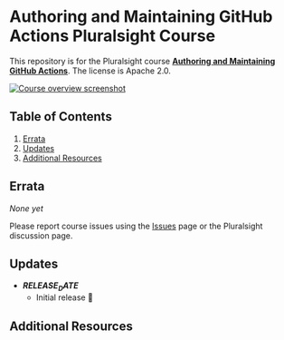 # Authoring and Maintaining GitHub Actions Pluralsight Course

This repository is for the Pluralsight course **[Authoring and Maintaining GitHub Actions]($COURSE_LINK$)**. The license is Apache 2.0.

[![Course overview screenshot]($COURSE_HERO_IMAGE$)]($COURSE_LINK$)


## Table of Contents

1. [Errata](#errata)
1. [Updates](#updates)
1. [Additional Resources](#additional-resources)

## Errata

*None yet*

Please report course issues using the [Issues](issues) page or the Pluralsight discussion page.

## Updates

- **$RELEASE_DATE$**
  - Initial release 🎉

## Additional Resources
